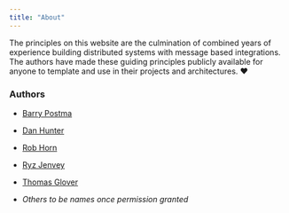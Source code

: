 ```yaml
---
title: "About"
---
```


The principles on this website are the culmination of combined years of experience building distributed systems with message based integrations.  
The authors have made these guiding principles publicly available for anyone to template and use in their projects and architectures. :heart:

### Authors
* [Barry Postma](https://github.com/bapostma)
* [Dan Hunter](https://github.com/TeaStar)
* [Rob Horn](https://github.com/robhorn-capgemini)
* [Ryz Jenvey](https://twitter.com/ryzjenvey)
* [Thomas Glover](https://twitter.com/thomasglover)

* _Others to be names once permission granted_